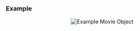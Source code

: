 ### Example

<p align="center">
  <img alt="Example Movie Object" src="../main/images/01_03_Vegetarian_dinner.gif">
</p>
